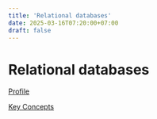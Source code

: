 ```yaml
---
title: 'Relational databases'
date: 2025-03-16T07:20:00+07:00
draft: false
---
```


# Relational databases

[Profile](./profile/)

[Key Concepts](./key-concepts/)
